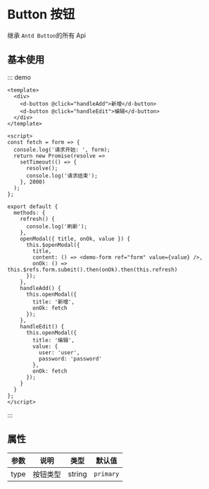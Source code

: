 # Button 按钮

继承 `Antd Button`的所有 Api

## 基本使用

::: demo

```vue
<template>
  <div>
    <d-button @click="handleAdd">新增</d-button>
    <d-button @click="handleEdit">编辑</d-button>
  </div>
</template>

<script>
const fetch = form => {
  console.log('请求开始: ', form);
  return new Promise(resolve =>
    setTimeout(() => {
      resolve();
      console.log('请求结束');
    }, 2000)
  );
};

export default {
  methods: {
    refresh() {
      console.log('刷新');
    },
    openModal({ title, onOk, value }) {
      this.$openModal({
        title,
        content: () => <demo-form ref="form" value={value} />,
        onOk: () => this.$refs.form.submit().then(onOk).then(this.refresh)
      });
    },
    handleAdd() {
      this.openModal({
        title: '新增',
        onOk: fetch
      });
    },
    handleEdit() {
      this.openModal({
        title: '编辑',
        value: {
          user: 'user',
          password: 'password'
        },
        onOk: fetch
      });
    }
  }
};
</script>
```

:::

## 属性

| 参数   | 说明   | 类型     | 默认值       |
|------|------|--------|-----------|
| type | 按钮类型 | string | `primary` |
